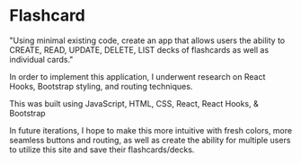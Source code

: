 # Flashcard

"Using minimal existing code, create an app that allows users the ability to CREATE, READ, UPDATE, DELETE, LIST decks of flashcards as well as individual cards."  

In order to implement this application, I underwent research on React Hooks, Bootstrap styling, and routing techniques. 

This was built using JavaScript, HTML, CSS, React, React Hooks, & Bootstrap 

In future iterations, I hope to make this more intuitive with fresh colors, more seamless buttons and routing, as well as create the ability for multiple users to utilize this site and save their flashcards/decks.

